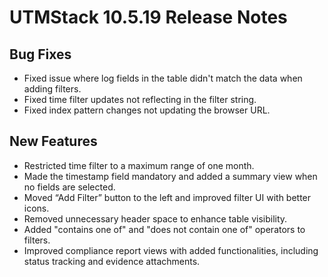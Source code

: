 # UTMStack 10.5.19 Release Notes
## Bug Fixes
- Fixed issue where log fields in the table didn't match the data when adding filters.
- Fixed time filter updates not reflecting in the filter string.
- Fixed index pattern changes not updating the browser URL.
## New Features
- Restricted time filter to a maximum range of one month.
- Made the timestamp field mandatory and added a summary view when no fields are selected.
- Moved “Add Filter” button to the left and improved filter UI with better icons.
- Removed unnecessary header space to enhance table visibility.
- Added "contains one of" and "does not contain one of" operators to filters.
- Improved compliance report views with added functionalities, including status tracking and evidence attachments.